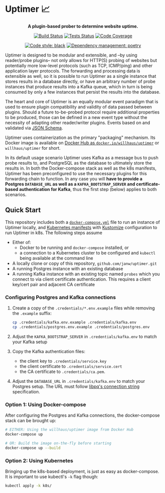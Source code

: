 # Uptimer 📈

<!-- markdownlint-disable MD033 -->
<div align="center">

**A plugin-based prober to determine website uptime.**

[![Build Status](https://github.com/janw/uptimer/workflows/Build/badge.svg)](https://github.com/janw/uptimer/actions?query=workflow%3ABuild+branch%3Amaster)
[![Tests Status](https://github.com/janw/uptimer/workflows/Tests/badge.svg)](https://github.com/janw/uptimer/actions?query=workflow%3ATests+branch%3Amaster)
[![Code Coverage](https://codecov.io/gh/janw/uptimer/branch/master/graph/badge.svg?token=2I5XYEBZ4W)](https://codecov.io/gh/janw/uptimer)

[![Code style: black](https://img.shields.io/badge/code%20style-black-000000.svg)](https://github.com/ambv/black)
[![Dependency management: poetry](https://img.shields.io/badge/deps-poetry-blueviolet.svg)](https://poetry.eustace.io/docs/)

</div>

Uptimer is designed to be modular and extensible, and –by using reader/probe plugins– not only allows for HTTP(S) probing of websites but potentially more low-level protocols (such as TCP, ICMP/ping) and other application layer protocols. The forwarding and processing data is extensible as well, so it is possible to run Uptimer as a single instance that stores results in a database directly, or have an arbitrary number of probe instances that produce results into a Kafka queue, which in turn is being consumed by only a few instances that persist the results into the database.

The heart and core of Uptimer is an equally modular event paradigm that is used to ensure plugin compatibility and validity of data passed between plugins. Should a future to-be-probed protocol require additional properties to be produced, those can be defined in a new event type without the necessity of adapting other reader/writer plugins. Events based on and validated via [JSON Schema](https://json-schema.org/).

Uptimer uses containerization as the primary "packaging" mechanism. Its Docker image is available on [Docker Hub as `docker.io/willhaus/uptimer`](https://hub.docker.com/r/willhaus/uptimer) or `willhaus/uptimer` for short.

In its default usage scenario Uptimer uses Kafka as a message bus to push probe results to, and PostgreSQL as the database to ultimately store the results in. In both the Docker-compose stack as well as the k8s manifests, Uptimer has been preconfigured to use the necessary plugins for this forwarding chain to function. In any case you will **have to provide a Postgres `DATABASE_URL` as well as a `KAFKA_BOOTSTRAP_SERVER` and certificate-based authentication for Kafka**, thus the first step (below) applies to both scenarios.

## Quick Start

This repository includes both a [`docker-compose.yml`](docker-compose.yml) file to run an instance of Uptimer locally, and [Kubernetes manifests](k8s/) with [Kustomize](https://kustomize.io/) configuration to run Uptimer in k8s. The following steps assume

* Either of:
  * Docker to be running and `docker-compose` installed, or
  * a connection to a Kubernetes cluster to be configured and `kubectl` being available at the command line
* A locally clone or copy of this repository, `github.com/janw/uptimer.git`
* A running Postgres instance with an existing database
* A running Kafka instance with an existing topic named `probes` which you connect to via client certificate authentication. This requires a client key/cert pair and adjacent CA certificate

### Configuring Postgres and Kafka connections

1. Create a copy of the `.credentials/*.env.example` files while removing the `.example` suffix:

    ```bash
    cp .credentials/kafka.env.example .credentials/kafka.env
    cp .credentials/postgres.env.example .credentials/postgres.env
    ```

2. Adjust the `KAFKA_BOOTSTRAP_SERVER` in `.credentials/kafka.env` to match your Kafka setup
3. Copy the Kafka authentication files:

    * the client key to `.credentials/service.key`
    * the client certificate to `.credentials/service.cert`
    * the CA certificate to `.credentials/ca.pem`.

4. Adjust the `DATABASE_URL` in `.credentials/kafka.env` to match your Postgres setup. The URL must follow [libpq's connection string](https://www.postgresql.org/docs/current/libpq-connect.html#LIBPQ-CONNSTRING) specification.

### Option 1: Using Docker-compose

After configuring the Postgres and Kafka connections, the docker-compose stack can be brought up:

```bash
# EITHER: Using the willhaus/uptimer image from Docker Hub
docker-compose up

# OR: Build the image on-the-fly before starting
docker-compose up --build
```

### Option 2: Using Kubernetes

Bringing up the k8s-based deployment, is just as easy as docker-compose. It is important to use kubectl's `-k` flag though:

```bash
kubectl apply -k k8s/
```
